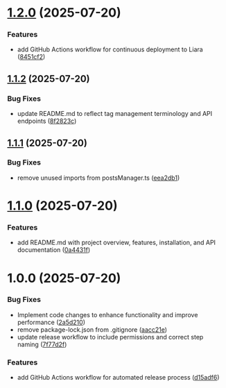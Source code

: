 # [1.2.0](https://github.com/1tzArad/pixi4log/compare/v1.1.2...v1.2.0) (2025-07-20)


### Features

* add GitHub Actions workflow for continuous deployment to Liara ([8451cf2](https://github.com/1tzArad/pixi4log/commit/8451cf25e99bbae56b6aefd82191283fadc5da38))

## [1.1.2](https://github.com/1tzArad/pixi4log/compare/v1.1.1...v1.1.2) (2025-07-20)


### Bug Fixes

* update README.md to reflect tag management terminology and API endpoints ([8f2823c](https://github.com/1tzArad/pixi4log/commit/8f2823ce2d6cfeb3d5e66db54cd1ea5e18744698))

## [1.1.1](https://github.com/1tzArad/pixi4log/compare/v1.1.0...v1.1.1) (2025-07-20)


### Bug Fixes

* remove unused imports from postsManager.ts ([eea2db1](https://github.com/1tzArad/pixi4log/commit/eea2db15c29cc9d12fbf6cc4e23afb37265dcf7d))

# [1.1.0](https://github.com/1tzArad/pixi4log/compare/v1.0.0...v1.1.0) (2025-07-20)


### Features

* add README.md with project overview, features, installation, and API documentation ([0a4431f](https://github.com/1tzArad/pixi4log/commit/0a4431f1ed71e0bba8a45a290bcb8632c9ac6ab5))

# 1.0.0 (2025-07-20)


### Bug Fixes

* Implement code changes to enhance functionality and improve performance ([2a5d210](https://github.com/1tzArad/pixi4log/commit/2a5d2107c04f8540a84ee165ce04ef88056995d3))
* remove package-lock.json from .gitignore ([aacc21e](https://github.com/1tzArad/pixi4log/commit/aacc21e3521614df78bc8cb9b1e5a886d2199947))
* update release workflow to include permissions and correct step naming ([7f77d2f](https://github.com/1tzArad/pixi4log/commit/7f77d2fc2167c03572c72fb001e19cae1b17c9fc))


### Features

* add GitHub Actions workflow for automated release process ([d15adf6](https://github.com/1tzArad/pixi4log/commit/d15adf608102afcfcc6f433fcb1dce076360a9ca))
